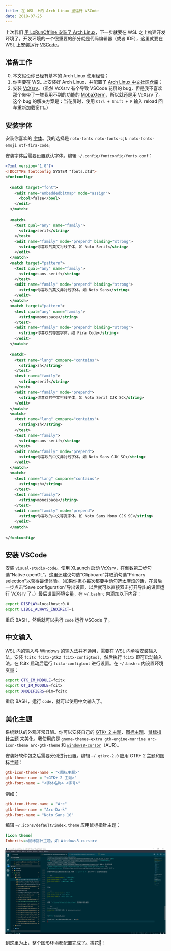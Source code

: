 ```yaml
---
title: 在 WSL 上的 Arch Linux 里运行 VSCode
date: 2018-07-25
---
```


上次我们 [用 LxRunOffline 安装了 Arch Linux](/tech/use-lxrunoffline-to-install-arch-linux/)，下一步就要在 WSL 之上构建开发环境了。开发环境的一个很重要的部分就是代码编辑器（或者 IDE），这里就要在 WSL 上安装运行 [VSCode](https://code.visualstudio.com/)。

<!-- more -->

## 准备工作

0. 本文假设你已经有基本的 Arch Linux 使用经验；
1. 你需要在 WSL 上安装好 Arch Linux，并配置了 [Arch Linux 中文社区仓库](https://www.archlinuxcn.org/archlinux-cn-repo-and-mirror/)；
2. 安装 [VcXsrv](https://sourceforge.net/projects/vcxsrv/)。（虽然 VcXsrv 有个导致 VSCode 花屏的 bug，但是我不喜欢那个夹带了一堆我用不到的功能的 [MobaXterm](https://mobaxterm.mobatek.net/)，所以就还是用 VcXsrv 了。这个 bug 的解决方案是：当花屏时，使用 `Ctrl + Shift + P` 输入 reload 回车重新加载窗口。）

## 安装字体

安装你喜欢的 [字体](https://wiki.archlinux.org/index.php/Fonts_%28%E7%AE%80%E4%BD%93%E4%B8%AD%E6%96%87%29)。我的选择是 `noto-fonts noto-fonts-cjk noto-fonts-emoji otf-fira-code`。

安装字体后需要设置默认字体。编辑 `~/.config/fontconfig/fonts.conf`：

```xml
<?xml version="1.0"?>
<!DOCTYPE fontconfig SYSTEM "fonts.dtd">
<fontconfig>

  <match target="font">
    <edit name="embeddedbitmap" mode="assign">
      <bool>false</bool>
    </edit>
  </match>

  <match>
    <test qual="any" name="family">
      <string>serif</string>
    </test>
    <edit name="family" mode="prepend" binding="strong">
      <string>你喜欢的英文衬线字体，如 Noto Serif</string>
    </edit>
  </match>
  <match target="pattern">
    <test qual="any" name="family">
      <string>sans-serif</string>
    </test>
    <edit name="family" mode="prepend" binding="strong">
      <string>你喜欢的英文非衬线字体，如 Noto Sans</string>
    </edit>
  </match>
  <match target="pattern">
    <test qual="any" name="family">
      <string>monospace</string>
    </test>
    <edit name="family" mode="prepend" binding="strong">
      <string>你喜欢的等宽字体，如 Fira Code</string>
    </edit>
  </match>

  <match>
    <test name="lang" compare="contains">
      <string>zh</string>
    </test>
    <test name="family">
      <string>serif</string>
    </test>
    <edit name="family" mode="prepend">
      <string>你喜欢的中文衬线字体，如 Noto Serif CJK SC</string>
    </edit>
  </match>
  <match>
    <test name="lang" compare="contains">
      <string>zh</string>
    </test>
    <test name="family">
      <string>sans-serif</string>
    </test>
    <edit name="family" mode="prepend">
      <string>你喜欢的中文非衬线字体，如 Noto Sans CJK SC</string>
    </edit>
  </match>
  <match>
    <test name="lang" compare="contains">
      <string>zh</string>
    </test>
    <test name="family">
      <string>monospace</string>
    </test>
    <edit name="family" mode="prepend">
      <string>你喜欢的中文等宽字体，如 Noto Sans Mono CJK SC</string>
    </edit>
  </match>

</fontconfig>
```

## 安装 VSCode

安装 `visual-studio-code`。使用 XLaunch 启动 VcXsrv，在倒数第二步勾选“Native openGL”。这里还建议勾选“Clipboard”并取消勾选“Primary selection”以获得最佳体验。（如果你担心每次都要手动勾选太麻烦的话，在最后一步点击“Save configuration”导出设置，以后就可以直接双击打开导出的设置运行 VcXsrv 了。）最后设置环境变量，在 `~/.bashrc` 内添加以下内容：

```bash
export DISPLAY=localhost:0.0
export LIBGL_ALWAYS_INDIRECT=1
```

重启 BASH，然后就可以执行 `code` 运行 VSCode 了。

## 中文输入

WSL 内的输入与 Windows 的输入法并不通用，需要在 WSL 内单独安装输入法。安装 `fcitx fcitx-gtk2 fcitx-configtool`，然后执行 `fcitx` 即可启动输入法。在 fcitx 启动后运行 `fcitx-configtool` 进行设置。在 `~/.bashrc` 内设置环境变量：

```bash
export GTK_IM_MODULE=fcitx
export QT_IM_MODULE=fcitx
export XMODIFIERS=@im=fcitx
```

重启 BASH，运行 `code`，就可以使用中文输入了。

## 美化主题

系统默认的外观非常丑陋。你可以安装自己的 [GTK+ 2 主题](https://wiki.archlinux.org/index.php/GTK%2B_%28%E7%AE%80%E4%BD%93%E4%B8%AD%E6%96%87%29#.E4.B8.BB.E9.A2.98)、[图标主题](https://wiki.archlinux.org/index.php/Icons#Icon_themes)、[鼠标指针主题](https://wiki.archlinux.org/index.php/Cursor_themes_%28%E7%AE%80%E4%BD%93%E4%B8%AD%E6%96%87%29) 来美化。我使用的是 `gnome-themes-extra gtk-engine-murrine arc-icon-theme arc-gtk-theme` 和 [`windows8-cursor`](https://aur.archlinux.org/packages/windows8-cursor/)（AUR）。

安装好软件包之后需要分别进行设置。编辑 `~/.gtkrc-2.0` 应用 GTK+ 2 主题和图标主题：

```ini
gtk-icon-theme-name = "<图标主题>"
gtk-theme-name = "<GTK+ 2 主题>"
gtk-font-name = "<字体名称> <字号>"
```

例如：

```ini
gtk-icon-theme-name = "Arc"
gtk-theme-name = "Arc-Dark"
gtk-font-name = "Noto Sans 10"
```

编辑 `~/.icons/default/index.theme` 应用鼠标指针主题：

```ini
[icon theme]
Inherits=<鼠标指针主题，如 Windows8-cursor>
```

![Enjoy~](finish.png)

到这里为止，整个图形环境都配置完成了。撒花🎉！
